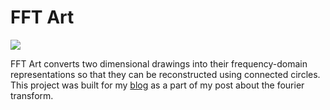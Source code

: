 # FFT Art

![](screenshots/star.gif)

FFT Art converts two dimensional drawings into their frequency-domain representations so that they can be reconstructed using connected circles. This project was built for my [blog](https://dadabo.dev) as a part of my post about the fourier transform.